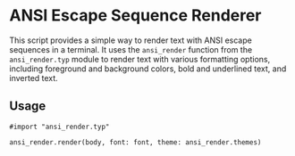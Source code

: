 # ANSI Escape Sequence Renderer

This script provides a simple way to render text with ANSI escape sequences in a terminal. It uses the `ansi_render` function from the `ansi_render.typ` module to render text with various formatting options, including foreground and background colors, bold and underlined text, and inverted text.

## Usage

```typst
#import "ansi_render.typ"

ansi_render.render(body, font: font, theme: ansi_render.themes)
```
